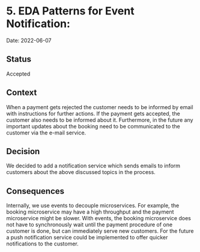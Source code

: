 # 5. EDA Patterns for Event Notification:

Date: 2022-06-07

## Status

Accepted

## Context

When a payment gets rejected the customer needs to be informed by email with instructions for further actions. If the payment gets accepted, the customer also needs to be informed about it. Furthermore, in the future any important updates about the booking need to be communicated to the customer via the e-mail service.

## Decision

We decided to add a notification service which sends emails to inform customers about the above discussed topics in the process.

## Consequences

Internally, we use events to decouple microservices. For example, the booking microservice may have a high throughput and the payment microservice might be slower. With events, the booking microservice does not have to synchronously wait until the payment procedure of one customer is done, but can immediately serve new customers.
For the future a push notification service could be implemented to offer quicker notifications to the customer. 

